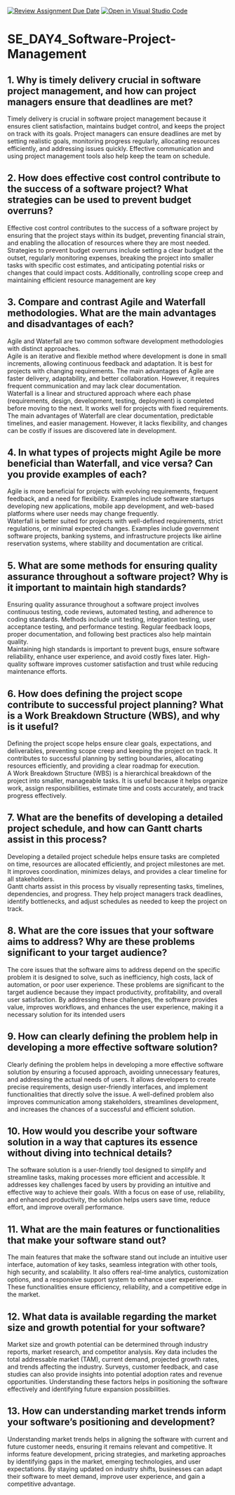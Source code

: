 [![Review Assignment Due Date](https://classroom.github.com/assets/deadline-readme-button-22041afd0340ce965d47ae6ef1cefeee28c7c493a6346c4f15d667ab976d596c.svg)](https://classroom.github.com/a/9pw6JKcu)
[![Open in Visual Studio Code](https://classroom.github.com/assets/open-in-vscode-2e0aaae1b6195c2367325f4f02e2d04e9abb55f0b24a779b69b11b9e10269abc.svg)](https://classroom.github.com/online_ide?assignment_repo_id=18461940&assignment_repo_type=AssignmentRepo)
# SE_DAY4_Software-Project-Management
## 1. Why is timely delivery crucial in software project management, and how can project managers ensure that deadlines are met?
Timely delivery is crucial in software project management because it ensures client satisfaction, maintains budget control, and keeps the project on track with its goals. Project managers can ensure deadlines are met by setting realistic goals, monitoring progress regularly, allocating resources efficiently, and addressing issues quickly. Effective communication and using project management tools also help keep the team on schedule.
## 2. How does effective cost control contribute to the success of a software project? What strategies can be used to prevent budget overruns?
Effective cost control contributes to the success of a software project by ensuring that the project stays within its budget, preventing financial strain, and enabling the allocation of resources where they are most needed. Strategies to prevent budget overruns include setting a clear budget at the outset, regularly monitoring expenses, breaking the project into smaller tasks with specific cost estimates, and anticipating potential risks or changes that could impact costs. Additionally, controlling scope creep and maintaining efficient resource management are key
## 3. Compare and contrast Agile and Waterfall methodologies. What are the main advantages and disadvantages of each?
Agile and Waterfall are two common software development methodologies with distinct approaches.  
Agile is an iterative and flexible method where development is done in small increments, allowing continuous feedback and adaptation. It is best for projects with changing requirements. The main advantages of Agile are faster delivery, adaptability, and better collaboration. However, it requires frequent communication and may lack clear documentation.  
Waterfall is a linear and structured approach where each phase (requirements, design, development, testing, deployment) is completed before moving to the next. It works well for projects with fixed requirements. The main advantages of Waterfall are clear documentation, predictable timelines, and easier management. However, it lacks flexibility, and changes can be costly if issues are discovered late in development.
## 4. In what types of projects might Agile be more beneficial than Waterfall, and vice versa? Can you provide examples of each?
Agile is more beneficial for projects with evolving requirements, frequent feedback, and a need for flexibility. Examples include software startups developing new applications, mobile app development, and web-based platforms where user needs may change frequently.  
Waterfall is better suited for projects with well-defined requirements, strict regulations, or minimal expected changes. Examples include government software projects, banking systems, and infrastructure projects like airline reservation systems, where stability and documentation are critical.
## 5. What are some methods for ensuring quality assurance throughout a software project? Why is it important to maintain high standards?
Ensuring quality assurance throughout a software project involves continuous testing, code reviews, automated testing, and adherence to coding standards. Methods include unit testing, integration testing, user acceptance testing, and performance testing. Regular feedback loops, proper documentation, and following best practices also help maintain quality.  
Maintaining high standards is important to prevent bugs, ensure software reliability, enhance user experience, and avoid costly fixes later. High-quality software improves customer satisfaction and trust while reducing maintenance efforts.
## 6. How does defining the project scope contribute to successful project planning? What is a Work Breakdown Structure (WBS), and why is it useful?
Defining the project scope helps ensure clear goals, expectations, and deliverables, preventing scope creep and keeping the project on track. It contributes to successful planning by setting boundaries, allocating resources efficiently, and providing a clear roadmap for execution.  
A Work Breakdown Structure (WBS) is a hierarchical breakdown of the project into smaller, manageable tasks. It is useful because it helps organize work, assign responsibilities, estimate time and costs accurately, and track progress effectively.
## 7. What are the benefits of developing a detailed project schedule, and how can Gantt charts assist in this process?
Developing a detailed project schedule helps ensure tasks are completed on time, resources are allocated efficiently, and project milestones are met. It improves coordination, minimizes delays, and provides a clear timeline for all stakeholders.  
Gantt charts assist in this process by visually representing tasks, timelines, dependencies, and progress. They help project managers track deadlines, identify bottlenecks, and adjust schedules as needed to keep the project on track.
## 8. What are the core issues that your software aims to address? Why are these problems significant to your target audience?
The core issues that the software aims to address depend on the specific problem it is designed to solve, such as inefficiency, high costs, lack of automation, or poor user experience. These problems are significant to the target audience because they impact productivity, profitability, and overall user satisfaction. By addressing these challenges, the software provides value, improves workflows, and enhances the user experience, making it a necessary solution for its intended users
## 9. How can clearly defining the problem help in developing a more effective software solution?
Clearly defining the problem helps in developing a more effective software solution by ensuring a focused approach, avoiding unnecessary features, and addressing the actual needs of users. It allows developers to create precise requirements, design user-friendly interfaces, and implement functionalities that directly solve the issue. A well-defined problem also improves communication among stakeholders, streamlines development, and increases the chances of a successful and efficient solution.
## 10. How would you describe your software solution in a way that captures its essence without diving into technical details?
The software solution is a user-friendly tool designed to simplify and streamline tasks, making processes more efficient and accessible. It addresses key challenges faced by users by providing an intuitive and effective way to achieve their goals. With a focus on ease of use, reliability, and enhanced productivity, the solution helps users save time, reduce effort, and improve overall performance.
## 11. What are the main features or functionalities that make your software stand out?
The main features that make the software stand out include an intuitive user interface, automation of key tasks, seamless integration with other tools, high security, and scalability. It also offers real-time analytics, customization options, and a responsive support system to enhance user experience. These functionalities ensure efficiency, reliability, and a competitive edge in the market.
## 12. What data is available regarding the market size and growth potential for your software?
Market size and growth potential can be determined through industry reports, market research, and competitor analysis. Key data includes the total addressable market (TAM), current demand, projected growth rates, and trends affecting the industry. Surveys, customer feedback, and case studies can also provide insights into potential adoption rates and revenue opportunities. Understanding these factors helps in positioning the software effectively and identifying future expansion possibilities.
## 13. How can understanding market trends inform your software’s positioning and development?
Understanding market trends helps in aligning the software with current and future customer needs, ensuring it remains relevant and competitive. It informs feature development, pricing strategies, and marketing approaches by identifying gaps in the market, emerging technologies, and user expectations. By staying updated on industry shifts, businesses can adapt their software to meet demand, improve user experience, and gain a competitive advantage.

